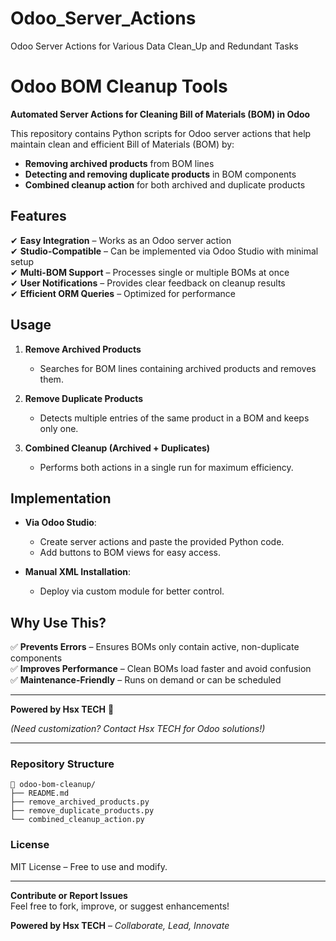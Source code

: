 # Odoo_Server_Actions
Odoo Server Actions for Various Data Clean_Up and Redundant Tasks

# **Odoo BOM Cleanup Tools**  

**Automated Server Actions for Cleaning Bill of Materials (BOM) in Odoo**  

This repository contains Python scripts for Odoo server actions that help maintain clean and efficient Bill of Materials (BOM) by:  

- **Removing archived products** from BOM lines  
- **Detecting and removing duplicate products** in BOM components  
- **Combined cleanup action** for both archived and duplicate products  

## **Features**  

✔ **Easy Integration** – Works as an Odoo server action  
✔ **Studio-Compatible** – Can be implemented via Odoo Studio with minimal setup  
✔ **Multi-BOM Support** – Processes single or multiple BOMs at once  
✔ **User Notifications** – Provides clear feedback on cleanup results  
✔ **Efficient ORM Queries** – Optimized for performance  

## **Usage**  

1. **Remove Archived Products**  
   - Searches for BOM lines containing archived products and removes them.  

2. **Remove Duplicate Products**  
   - Detects multiple entries of the same product in a BOM and keeps only one.  

3. **Combined Cleanup (Archived + Duplicates)**  
   - Performs both actions in a single run for maximum efficiency.  

## **Implementation**  

- **Via Odoo Studio**:  
  - Create server actions and paste the provided Python code.  
  - Add buttons to BOM views for easy access.  

- **Manual XML Installation**:  
  - Deploy via custom module for better control.  

## **Why Use This?**  

✅ **Prevents Errors** – Ensures BOMs only contain active, non-duplicate components  
✅ **Improves Performance** – Clean BOMs load faster and avoid confusion  
✅ **Maintenance-Friendly** – Runs on demand or can be scheduled  

---  
**Powered by Hsx TECH** 🚀  

*(Need customization? Contact Hsx TECH for Odoo solutions!)*  

---  

### **Repository Structure**  
```
📂 odoo-bom-cleanup/  
├── README.md  
├── remove_archived_products.py  
├── remove_duplicate_products.py  
└── combined_cleanup_action.py  
```  

### **License**  
MIT License – Free to use and modify.  

---  
**Contribute or Report Issues**  
Feel free to fork, improve, or suggest enhancements!  


**Powered by Hsx TECH** – *Collaborate, Lead, Innovate* 
